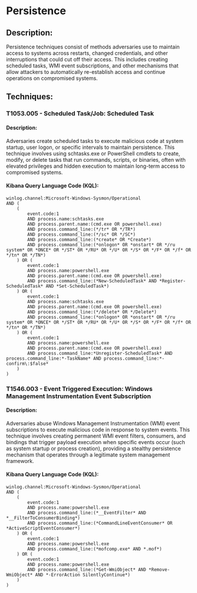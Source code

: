 # Persistence

## Description:
Persistence techniques consist of methods adversaries use to maintain access to systems across restarts, changed credentials, and other interruptions that could cut off their access. This includes creating scheduled tasks, WMI event subscriptions, and other mechanisms that allow attackers to automatically re-establish access and continue operations on compromised systems.

## Techniques:
### T1053.005 - Scheduled Task/Job: Scheduled Task
#### Description:
Adversaries create scheduled tasks to execute malicious code at system startup, user logon, or specific intervals to maintain persistence. This technique involves using schtasks.exe or PowerShell cmdlets to create, modify, or delete tasks that run commands, scripts, or binaries, often with elevated privileges and hidden execution to maintain long-term access to compromised systems.

#### Kibana Query Language Code (KQL):
```
winlog.channel:Microsoft-Windows-Sysmon/Operational 
AND (
    (
        event.code:1 
        AND process.name:schtasks.exe 
        AND process.parent.name:(cmd.exe OR powershell.exe) 
        AND process.command_line:(*/tr* OR */TR*) 
        AND process.command_line:(*/sc* OR */SC*) 
        AND process.command_line:(*create* OR *Create*) 
        AND process.command_line:(*onlogon* OR *onstart* OR */ru system* OR *ONCE* OR */ST* OR */RU* OR */U* OR */S* OR */F* OR */f* OR */tn* OR */TN*)
    ) OR (
        event.code:1 
        AND process.name:powershell.exe 
        AND process.parent.name:(cmd.exe OR powershell.exe)
        AND process.command_line:(*New-ScheduledTask* AND *Register-ScheduledTask* AND *Set-ScheduledTask*)
    ) OR (
        event.code:1 
        AND process.name:schtasks.exe 
        AND process.parent.name:(cmd.exe OR powershell.exe)
        AND process.command_line:(*/delete* OR */Delete*) 
        AND process.command_line:(*onlogon* OR *onstart* OR */ru system* OR *ONCE* OR */ST* OR */RU* OR */U* OR */S* OR */F* OR */f* OR */tn* OR */TN*)
    ) OR (
        event.code:1 
        AND process.name:powershell.exe 
        AND process.parent.name:(cmd.exe OR powershell.exe)
        AND process.command_line:*Unregister-ScheduledTask* AND process.command_line:*-TaskName* AND process.command_line:*-confirm\:$false*
    )
)
```

### T1546.003 - Event Triggered Execution: Windows Management Instrumentation Event Subscription
#### Description:
Adversaries abuse Windows Management Instrumentation (WMI) event subscriptions to execute malicious code in response to system events. This technique involves creating permanent WMI event filters, consumers, and bindings that trigger payload execution when specific events occur (such as system startup or process creation), providing a stealthy persistence mechanism that operates through a legitimate system management framework.

#### Kibana Query Language Code (KQL):
```
winlog.channel:Microsoft-Windows-Sysmon/Operational 
AND (
    (
        event.code:1 
        AND process.name:powershell.exe 
        AND process.command_line:(*__EventFilter* AND *__FilterToConsumerBinding*) 
        AND process.command_line:(*CommandLineEventConsumer* OR *ActiveScriptEventConsumer*)
    ) OR (
        event.code:1 
        AND process.name:powershell.exe 
        AND process.command_line:(*mofcomp.exe* AND *.mof*)
    ) OR (
        event.code:1 
        AND process.name:powershell.exe 
        AND process.command_line:(*Get-WmiObject* AND *Remove-WmiObject* AND *-ErrorAction SilentlyContinue*)
    )
)
```
